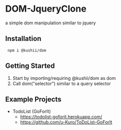 # DOM-JqueryClone
  a simple dom manipulation similar to jquery
## Installation 
     npm i @kushii/dom
## Getting Started
  1) Start by importing/requiring @kushii/dom as dom
  3) Call dom("selector") similar to a query selector
## Example Projects
  - TodoList (GoForIt)
      - https://todolist-goforit.herokuapp.com/
      -   https://github.com/u-Kuro/ToDoList-GoForIt
